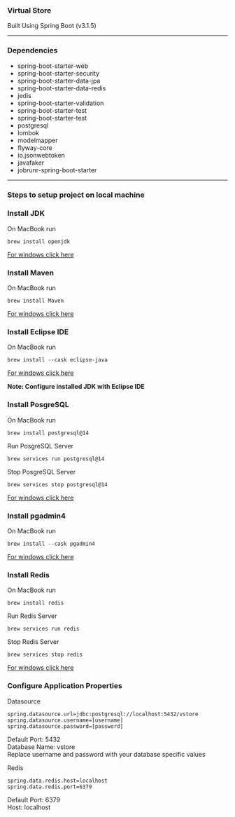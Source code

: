 ### Virtual Store 

Built Using Spring Boot (v3.1.5)

---

### Dependencies

* spring-boot-starter-web
* spring-boot-starter-security
* spring-boot-starter-data-jpa
* spring-boot-starter-data-redis
* jedis
* spring-boot-starter-validation
* spring-boot-starter-test
* spring-boot-starter-test
* postgresql
* lombok
* modelmapper
* flyway-core
* io.jsonwebtoken
* javafaker
* jobrunr-spring-boot-starter

---

### Steps to setup project on local machine

### Install JDK

On MacBook run

```shell
brew install openjdk
```
[For windows click here](https://phoenixnap.com/kb/install-java-windows)

### Install Maven

On MacBook run

```console
brew install Maven
```
[For windows click here](https://phoenixnap.com/kb/install-maven-windows)


### Install Eclipse IDE

On MacBook run

```console
brew install --cask eclipse-java
```
[For windows click here](https://www.eclipse.org/downloads/)

**Note: Configure installed JDK with Eclipse IDE**

### Install PosgreSQL

On MacBook run

```console
brew install postgresql@14
```
Run PosgreSQL Server
```console
brew services run postgresql@14
```
Stop PosgreSQL Server
```console
brew services stop postgresql@14
```
[For windows click here](https://www.postgresql.org/download/)


### Install pgadmin4

On MacBook run

```console
brew install --cask pgadmin4
```
[For windows click here](https://www.pgadmin.org/download/pgadmin-4-windows/)

### Install Redis

On MacBook run

```console
brew install redis
```
Run Redis Server
```console
brew services run redis
```
Stop Redis Server
```console
brew services stop redis
```
[For windows click here](https://redis.io/docs/install/install-redis/install-redis-on-windows/)

### Configure Application Properties

Datasource
```console
spring.datasource.url=jdbc:postgresql://localhost:5432/vstore 
spring.datasource.username=[username]
spring.datasource.password=[password]
```
Default Port: 5432 <br>
Database Name: vstore <br>
Replace username and password with your database specific values

Redis
```console
spring.data.redis.host=localhost
spring.data.redis.port=6379
```
Default Port: 6379 <br>
Host: localhost <br>
